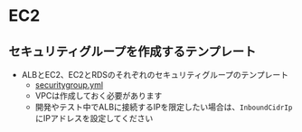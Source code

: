 # EC2
## セキュリティグループを作成するテンプレート
- ALBとEC2、EC2とRDSのそれぞれのセキュリティグループのテンプレート
  - [securitygroup.yml](./securitygroup.yml)
  - VPCは作成しておく必要があります
  - 開発やテスト中でALBに接続するIPを限定したい場合は、`InboundCidrIp`にIPアドレスを設定してください
